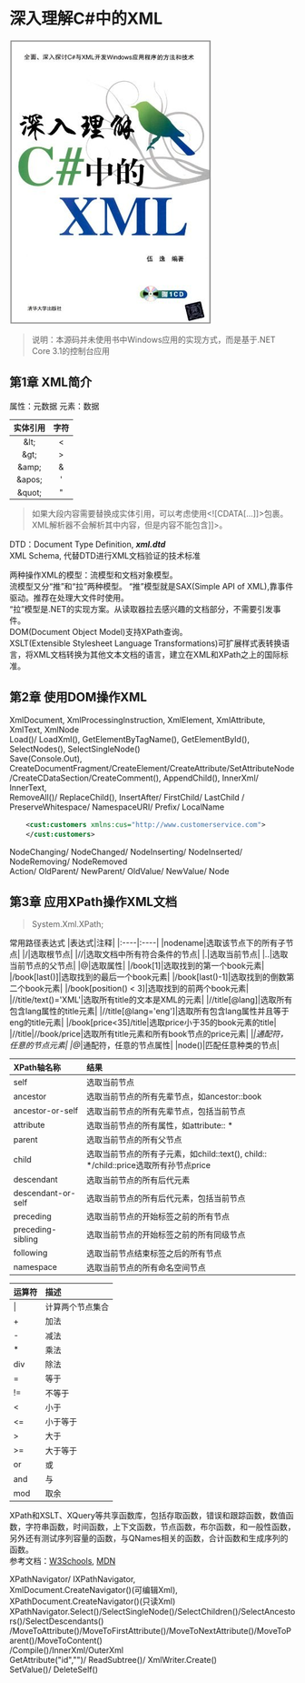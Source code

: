 # 深入理解C#中的XML

![Cover](IMG/CSharp_XML.jpg)

> 说明：本源码并未使用书中Windows应用的实现方式，而是基于.NET Core 3.1的控制台应用  

## 第1章 XML简介

属性：元数据
元素：数据

|实体引用|字符|
|:----:|:----:|
|\&lt;|<|
|\&gt;|>|
|\&amp;|&|
|\&apos;|'|
|\&quot;|"|

> 如果大段内容需要替换成实体引用，可以考虑使用\<![CDATA[...]]>包裹。XML解析器不会解析其中内容，但是内容不能包含]]>。  

DTD：Document Type Definition, ***xml.dtd***  
XML Schema, 代替DTD进行XML文档验证的技术标准  

两种操作XML的模型：流模型和文档对象模型。  
流模型又分“推”和“拉”两种模型。
“推”模型就是SAX(Simple API of XML),靠事件驱动。推荐在处理大文件时使用。  
“拉”模型是.NET的实现方案。从读取器拉去感兴趣的文档部分，不需要引发事件。  
DOM(Document Object Model)支持XPath查询。  
XSLT(Extensible Stylesheet Language Transformations)可扩展样式表转换语言，将XML文档转换为其他文本文档的语言，建立在XML和XPath之上的国际标准。  

## 第2章 使用DOM操作XML

XmlDocument, XmlProcessingInstruction, XmlElement, XmlAttribute, XmlText, XmlNode  
Load()/ LoadXml(), GetElementByTagName(), GetElementById(), SelectNodes(), SelectSingleNode()  
Save(Console.Out), CreateDocumentFragment/CreateElement/CreateAttribute/SetAttributeNode/CreateCDataSection/CreateComment(), AppendChild(), InnerXml/ InnerText,  
RemoveAll()/ ReplaceChild(), InsertAfter/ FirstChild/ LastChild / PreserveWhitespace/ NamespaceURI/ Prefix/ LocalName  

```xml
    <cust:customers xmlns:cus="http://www.customerservice.com">  
    </cust:customers>
```

NodeChanging/ NodeChanged/ NodeInserting/ NodeInserted/ NodeRemoving/ NodeRemoved  
Action/ OldParent/ NewParent/ OldValue/ NewValue/ Node  

## 第3章 应用XPath操作XML文档

> System.Xml.XPath;

常用路径表达式
|表达式|注释|
|:----|:----|
|nodename|选取该节点下的所有子节点|
|/|选取根节点|
|//|选取文档中所有符合条件的节点|
|.|选取当前节点|
|..|选取当前节点的父节点|
|@|选取属性|
|/book[1]|选取找到的第一个book元素|
|/book[last()]|选取找到的最后一个book元素|
|/book[last()-1]|选取找到的倒数第二个book元素|
|/book[position() < 3]|选取找到的前两个book元素|
|//title/text()='XML'|选取所有title的文本是XML的元素|
|//title[@lang]|选取所有包含lang属性的title元素|
|//title[@lang='eng']|选取所有包含lang属性并且等于eng的title元素|
|/book[price<35]/title|选取price小于35的book元素的title|
|//title\|//book/price|选取所有title元素和所有book节点的price元素|
|*|通配符，任意的节点元素|
|@*|通配符，任意的节点属性|
|node()|匹配任意种类的节点|

|XPath轴名称|结果|
|:----|:----|
|self|选取当前节点|
|ancestor|选取当前节点的所有先辈节点，如ancestor::book|
|ancestor-or-self|选取当前节点的所有先辈节点，包括当前节点|
|attribute|选取当前节点的所有属性，如attribute:: *|
|parent|选取当前节点的所有父节点|
|child|选取当前节点的所有子元素，如child::text(), child:: */child::price选取所有孙节点price|
|descendant|选取当前节点的所有后代元素|
|descendant-or-self|选取当前节点的所有后代元素，包括当前节点|
|preceding|选取当前节点的开始标签之前的所有节点|
|preceding-sibling|选取当前节点的开始标签之前的所有同级节点|
|following|选取当前节点结束标签之后的所有节点|
|namespace|选取当前节点的所有命名空间节点|

|运算符|描述|
|:----|:----|
|\||计算两个节点集合|
|+|加法|
|-|减法|
|*|乘法|
|div|除法|
|=|等于|
|!=|不等于|
|<|小于|
|<=|小于等于|
|>|大于|
|>=|大于等于|
|or|或|
|and|与|
|mod|取余|

XPath和XSLT、XQuery等共享函数库，包括存取函数，错误和跟踪函数，数值函数，字符串函数，时间函数，上下文函数，节点函数，布尔函数，和一般性函数，另外还有测试序列容量的函数，与QNames相关的函数，合计函数和生成序列的函数。  
参考文档：[W3Schools], [MDN]  

[W3Schools]: https://www.w3schools.com/xml/xsl_functions.asp  
[MDN]: https://developer.mozilla.org/en-US/docs/Web/XPath

XPathNavigator/ IXPathNavigator,  
XmlDocument.CreateNavigator()(可编辑Xml),  
XPathDocument.CreateNavigator()(只读Xml)  
XPathNavigator.Select()/SelectSingleNode()/SelectChildren()/SelectAncestors()/SelectDescendants()  
/MoveToAttribute()/MoveToFirstAttribute()/MoveToNextAttribute()/MoveToParent()/MoveToContent()  
/Compile()/InnerXml/OuterXml  
GetAttribute("id","")/ ReadSubtree()/ XmlWriter.Create()  
SetValue()/ DeleteSelf()  
